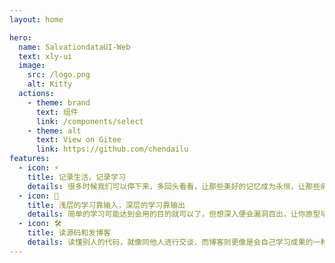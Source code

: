 ```yaml
---
layout: home

hero:
  name: SalvationdataUI-Web
  text: xly-ui
  image:
    src: /logo.png
    alt: Kitty
  actions:
    - theme: brand
      text: 组件
      link: /components/select
    - theme: alt
      text: View on Gitee
      link: https://github.com/chendailu
features:
  - icon: ⚡️
    title: 记录生活，记录学习
    details: 很多时候我们可以停下来，多回头看看，让那些美好的记忆成为永恒，让那些痛苦成为我们的财富
  - icon: 🖖
    title: 浅层的学习靠输入，深层的学习靠输出
    details: 简单的学习可能达到会用的目的就可以了，但想深入便会漏洞百出，让你原型毕露，所以对原理和细节的捕捉要融会贯通，更要进行系统性的学习
  - icon: 🛠️
    title: 读源码和发博客
    details: 读懂别人的代码，就像同他人进行交谈，而博客则更像是会自己学习成果的一种展示，最重要的是取悦自己，而非在意那些
---
```

